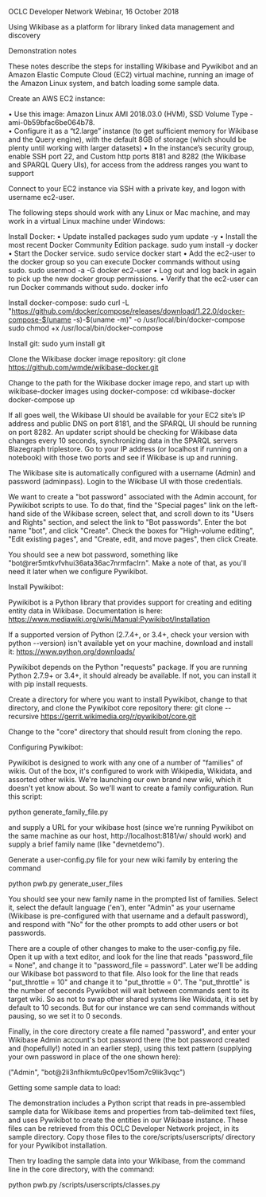 OCLC Developer Network Webinar, 16 October 2018

Using Wikibase as a platform for library linked data management and discovery

Demonstration notes

These notes describe the steps for installing Wikibase and Pywikibot and an Amazon Elastic Compute Cloud (EC2) virtual machine, running an image of the Amazon Linux system, and batch loading some sample data.  

Create an AWS EC2 instance:

•	Use this image: Amazon Linux AMI 2018.03.0 (HVM), SSD Volume Type - ami-0b59bfac6be064b78.  
•	Configure it as a “t2.large” instance (to get sufficient memory for Wikibase and the Query engine), with the default 8GB of storage (which should be plenty until working with larger datasets)
•	In the instance’s security group, enable SSH port 22, and Custom http ports 8181 and 8282 (the Wikibase and SPARQL Query UIs), for access from the address ranges you want to support

Connect to your EC2 instance via SSH with a private key, and logon with username ec2-user.

The following steps should work with any Linux or Mac machine, and may work in a virtual Linux machine under Windows:

Install Docker:
•	Update installed packages
  sudo yum update -y
•	Install the most recent Docker Community Edition package.
  sudo yum install -y docker
•	Start the Docker service.
  sudo service docker start
•	Add the ec2-user to the docker group so you can execute Docker commands without using sudo.
  sudo usermod -a -G docker ec2-user
•	Log out and log back in again to pick up the new docker group permissions. 
•	Verify that the ec2-user can run Docker commands without sudo.
  docker info
  
Install docker-compose:
  sudo curl -L "https://github.com/docker/compose/releases/download/1.22.0/docker-compose-$(uname -s)-$(uname -m)" -o /usr/local/bin/docker-compose
  sudo chmod +x /usr/local/bin/docker-compose
  
Install git:
     sudo yum install git
     
Clone the Wikibase docker image repository:
     git clone https://github.com/wmde/wikibase-docker.git

Change to the path for the Wikibase docker image repo, and start up with wikibase-docker images using docker-compose:
     cd wikibase-docker
     docker-compose up
     
If all goes well, the Wikibase UI should be available for your EC2 site’s IP address and public DNS on port 8181, and the SPARQL UI should be running on port 8282.  An updater script should be checking for Wikibase data changes every 10 seconds, synchronizing data in the SPARQL servers Blazegraph triplestore.  Go to your IP address (or localhost if running on a notebook) with those two ports and see if Wikibase is up and running.

The Wikibase site is automatically configured with a username (Admin) and password (adminpass).  Login to the Wikibase UI with those credentials.

We want to create a "bot password" associated with the Admin account, for Pywikibot scripts to use.  To do that, find the "Special pages" link on the left-hand side of the Wikibase screen, select that, and scroll down to its "Users and Rights" section, and select the link to "Bot passwords". Enter the bot name "bot", and click "Create".  Check the boxes for "High-volume editing", "Edit existing pages", and "Create, edit, and move pages", then click Create.

You should see a new bot password, something like "bot@rer5mtkvfvhui36ata36ac7nrmfaclrn".  Make a note of that, as you'll need it later when we configure Pywikibot.

Install Pywikibot:

Pywikibot is a Python library that provides support for creating and editing entity data in Wikibase.  Documentation is here: https://www.mediawiki.org/wiki/Manual:Pywikibot/Installation

If a supported version of Python (2.7.4+, or 3.4+, check your version with python --version) isn't available yet on your machine, download and install it: https://www.python.org/downloads/

Pywikibot depends on the Python "requests" package.  If you are running Python 2.7.9+ or 3.4+, it should already be available.  If not, you can install it with pip install requests.

Create a directory for where you want to install Pywikibot, change to that directory, and clone the Pywikibot core repository there:
git clone --recursive https://gerrit.wikimedia.org/r/pywikibot/core.git

Change to the "core" directory that should result from cloning the repo.

Configuring Pywikibot:

Pywikibot is designed to work with any one of a number of "families" of wikis.  Out of the box, it's configured to work with Wikipedia, Wikidata, and assorted other wikis.  We're launching our own brand new wiki, which it doesn't yet know about. So we'll want to create a family configuration.  Run this script:

  python generate_family_file.py
  
and supply a URL for your wikibase host (since we're running Pywikibot on the same machine as our host, http://localhost:8181/w/ should work) and supply a brief family name (like "devnetdemo").

Generate a user-config.py file for your new wiki family by entering the command

  python pwb.py generate_user_files
  
You should see your new family name in the prompted list of families.  Select it, select the default language ('en'), enter "Admin" as your username (Wikibase is pre-configured with that username and a default password), and respond with "No" for the other prompts to add other users or bot passwords.

There are a couple of other changes to make to the user-config.py file.  Open it up with a text editor, and look for the line that reads "password_file = None", and change it to "password_file = password".  Later we'll be adding our Wikibase bot password to that file.  Also look for the line that reads "put_throttle = 10" and change it to "put_throttle = 0".  The "put_throttle" is the number of seconds Pywikibot will wait between commands sent to its target wiki.  So as not to swap other shared systems like Wikidata, it is set by default to 10 seconds.  But for our instance we can send commands without pausing, so we set it to 0 seconds.

Finally, in the core directory create a file named "password", and enter your Wikibase Admin account's bot password there (the bot password created and (hopefully!) noted in an earlier step), using this text pattern (supplying your own password in place of the one shown here):

  ("Admin", "bot@2li3nfhikmtu9c0pev15om7c9lik3vqc")

Getting some sample data to load:

The demonstration includes a Python script that reads in pre-assembled sample data for Wikibase items and properties from tab-delimited text files, and uses Pywikibot to create the entities in our Wikibase instance.  These files can be retrieved from this OCLC Developer Network project, in its sample directory.  Copy those files to the core/scripts/userscripts/ directory for your Pywikibot installation.

Then try loading the sample data into your Wikibase, from the command line in the core directory, with the command:

  python pwb.py /scripts/userscripts/classes.py











